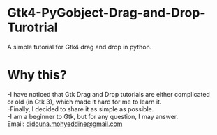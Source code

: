 # Gtk4-PyGobject-Drag-and-Drop-Turotrial
A simple tutorial for Gtk4 drag and drop in python.

# Why this?
-I have noticed that Gtk Drag and Drop tutorials are either complicated <br />
 or old (in Gtk 3), which made it hard for me to learn it. <br />
-Finally, I decided to share it as simple as possible. <br />
-I am a beginner to Gtk, but for any question, I may answer. <br />
 Email: didouna.mohyeddine@gmail.com
